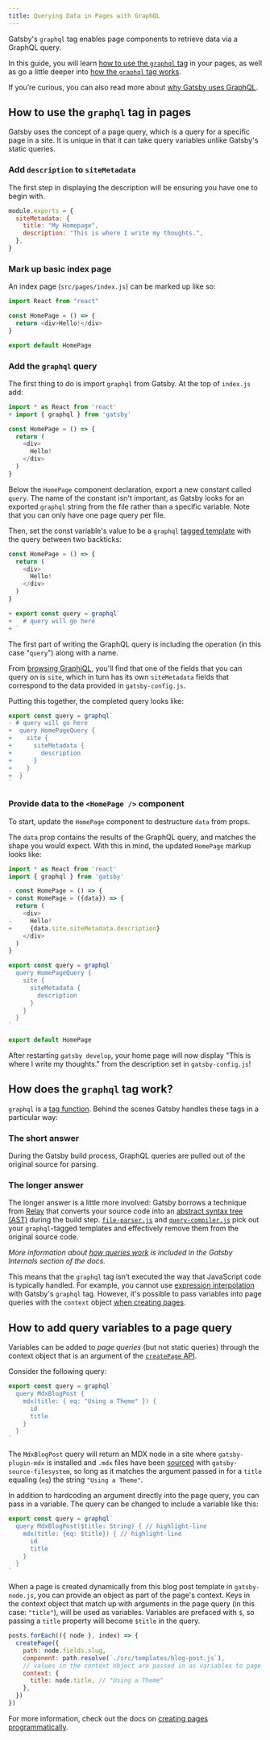 ```yaml
---
title: Querying Data in Pages with GraphQL
---
```


Gatsby's `graphql` tag enables page components to retrieve data via a GraphQL query.

In this guide, you will learn [how to use the `graphql` tag](/docs/how-to/querying-data/page-query#add-the-graphql-query) in your pages, as well as go a little deeper into [how the `graphql` tag works](/docs/how-to/querying-data/page-query#how-does-the-graphql-tag-work).

If you’re curious, you can also read more about [why Gatsby uses GraphQL](/docs/why-gatsby-uses-graphql/).

## How to use the `graphql` tag in pages

Gatsby uses the concept of a page query, which is a query for a specific page in a site. It is unique in that it can take query variables unlike Gatsby's static queries.

### Add `description` to `siteMetadata`

The first step in displaying the description will be ensuring you have one to begin with.

```js:title=gatsby-config.js
module.exports = {
  siteMetadata: {
    title: "My Homepage",
    description: "This is where I write my thoughts.",
  },
}
```

### Mark up basic index page

An index page (`src/pages/index.js`) can be marked up like so:

```jsx:title=src/pages/index.js
import React from "react"

const HomePage = () => {
  return <div>Hello!</div>
}

export default HomePage
```

### Add the `graphql` query

The first thing to do is import `graphql` from Gatsby. At the top of `index.js` add:

```diff:title=src/pages/index.js
import * as React from 'react'
+ import { graphql } from 'gatsby'

const HomePage = () => {
  return (
    <div>
      Hello!
    </div>
  )
}
```

Below the `HomePage` component declaration, export a new constant called `query`. The name of the constant isn't important, as Gatsby looks for an exported `graphql` string from the file rather than a specific variable. Note that you can only have one page query per file.

Then, set the const variable's value to be a `graphql` [tagged template](https://developer.mozilla.org/en-US/docs/Web/JavaScript/Reference/Template_literals) with the query between two backticks:

```diff:title=src/pages/index.js
const HomePage = () => {
  return (
    <div>
      Hello!
    </div>
  )
}

+ export const query = graphql`
+   # query will go here
+ `
```

The first part of writing the GraphQL query is including the operation (in this case "`query`") along with a name.

From [browsing GraphiQL](/docs/tutorial/part-five/#introducing-graphiql/), you'll find that one of the fields that you can query on is `site`, which in turn has its own `siteMetadata` fields that correspond to the data provided in `gatsby-config.js`.

Putting this together, the completed query looks like:

```diff:title=src/pages/index.js
export const query = graphql`
- # query will go here
+  query HomePageQuery {
+    site {
+      siteMetadata {
+        description
+      }
+    }
+  }
`
```

### Provide data to the `<HomePage />` component

To start, update the `HomePage` component to destructure `data` from props.

The `data` prop contains the results of the GraphQL query, and matches the shape you would expect. With this in mind, the updated `HomePage` markup looks like:

```diff:title=src/pages/index.js
import * as React from 'react'
import { graphql } from 'gatsby'

- const HomePage = () => {
+ const HomePage = ({data}) => {
  return (
    <div>
-     Hello!
+     {data.site.siteMetadata.description}
    </div>
  )
}

export const query = graphql`
  query HomePageQuery {
    site {
      siteMetadata {
        description
      }
    }
  }
`

export default HomePage
```

After restarting `gatsby develop`, your home page will now display "This is where I write my thoughts." from the description set in `gatsby-config.js`!

## How does the `graphql` tag work?

`graphql` is a [tag function](https://developer.mozilla.org/en-US/docs/Web/JavaScript/Reference/Template_literals#Tagged_templates). Behind the scenes Gatsby handles these tags in a particular way:

### The short answer

During the Gatsby build process, GraphQL queries are pulled out of the original source for parsing.

### The longer answer

The longer answer is a little more involved: Gatsby borrows a technique from
[Relay](https://facebook.github.io/relay/) that converts your source code into an [abstract syntax tree (AST)](https://en.wikipedia.org/wiki/Abstract_syntax_tree) during the build step. [`file-parser.js`](https://github.com/gatsbyjs/gatsby/blob/5078f03027c868554111f48fbd5d685c403a9fdd/packages/gatsby/src/query/file-parser.js) and [`query-compiler.js`](https://github.com/gatsbyjs/gatsby/blob/5078f03027c868554111f48fbd5d685c403a9fdd/packages/gatsby/src/query/query-compiler.js) pick out your `graphql`-tagged templates and effectively remove them from the original source code.

_More information about [how queries work](/docs/query-behind-the-scenes/) is included in the Gatsby Internals section of the docs._

This means that the `graphql` tag isn’t executed the way that JavaScript code is typically handled. For example, you cannot use [expression interpolation](https://developer.mozilla.org/en-US/docs/Web/JavaScript/Reference/Template_literals#Expression_interpolation) with Gatsby's `graphql` tag. However, it's possible to pass variables into page queries with the `context` object [when creating pages](/docs/creating-and-modifying-pages).

## How to add query variables to a page query

Variables can be added to _page queries_ (but not static queries) through the context object that is an argument of the [`createPage` API](/docs/reference/builds/actions/#createPage).

Consider the following query:

```js:title=src/templates/blog-post.js
export const query = graphql`
  query MdxBlogPost {
    mdx(title: { eq: "Using a Theme" }) {
      id
      title
    }
  }
`
```

The `MdxBlogPost` query will return an MDX node in a site where `gatsby-plugin-mdx` is installed and `.mdx` files have been [sourced](/docs/content-and-data/) with `gatsby-source-filesystem`, so long as it matches the argument passed in for a `title` equaling (`eq`) the string `"Using a Theme"`.

In addition to hardcoding an argument directly into the page query, you can pass in a variable. The query can be changed to include a variable like this:

```js:title=src/templates/blog-post.js
export const query = graphql`
  query MdxBlogPost($title: String) { // highlight-line
    mdx(title: {eq: $title}) { // highlight-line
      id
      title
    }
  }
`
```

When a page is created dynamically from this blog post template in `gatsby-node.js`, you can provide an object as part of the page's context. Keys in the context object that match up with arguments in the page query (in this case: `"title"`), will be used as variables. Variables are prefaced with `$`, so passing a `title` property will become `$title` in the query.

```js:title=gatsby-node.js
posts.forEach(({ node }, index) => {
  createPage({
    path: node.fields.slug,
    component: path.resolve(`./src/templates/blog-post.js`),
    // values in the context object are passed in as variables to page queries
    context: {
      title: node.title, // "Using a Theme"
    },
  })
})
```

For more information, check out the docs on [creating pages programmatically](/docs/programmatically-create-pages-from-data/).
